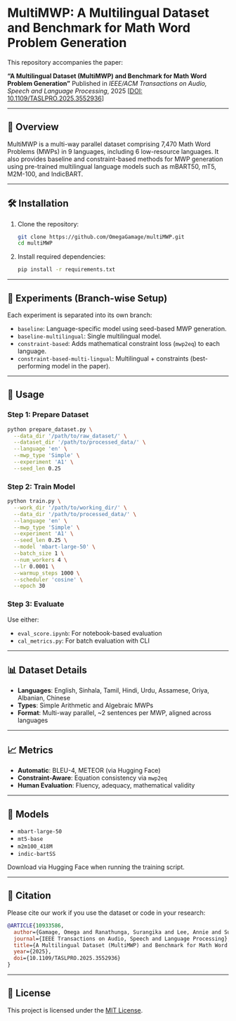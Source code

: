 # MultiMWP: A Multilingual Dataset and Benchmark for Math Word Problem Generation

This repository accompanies the paper:

**“A Multilingual Dataset (MultiMWP) and Benchmark for Math Word Problem Generation”**
Published in *IEEE/ACM Transactions on Audio, Speech and Language Processing*, 2025
[[DOI: 10.1109/TASLPRO.2025.3552936](https://doi.org/10.1109/TASLPRO.2025.3552936)]

---

## 📘 Overview

MultiMWP is a multi-way parallel dataset comprising 7,470 Math Word Problems (MWPs) in 9 languages, including 6 low-resource languages. It also provides baseline and constraint-based methods for MWP generation using pre-trained multilingual language models such as mBART50, mT5, M2M-100, and IndicBART.

---


## 🛠️ Installation

1. Clone the repository:
   ```bash
   git clone https://github.com/OmegaGamage/multiMWP.git
   cd multiMWP
   ```

2. Install required dependencies:
   ```bash
   pip install -r requirements.txt
   ```

---

## 🧪 Experiments (Branch-wise Setup)

Each experiment is separated into its own branch:
- `baseline`: Language-specific model using seed-based MWP generation.
- `baseline-multilingual`: Single multilingual model.
- `constraint-based`: Adds mathematical constraint loss (`mwp2eq`) to each language.
- `constraint-based-multi-lingual`: Multilingual + constraints (best-performing model in the paper).

---

## 🚀 Usage

### Step 1: Prepare Dataset

```bash
python prepare_dataset.py \
  --data_dir '/path/to/raw_dataset/' \
  --dataset_dir '/path/to/processed_data/' \
  --language 'en' \
  --mwp_type 'Simple' \
  --experiment 'A1' \
  --seed_len 0.25
```

### Step 2: Train Model

```bash
python train.py \
  --work_dir '/path/to/working_dir/' \
  --data_dir '/path/to/processed_data/' \
  --language 'en' \
  --mwp_type 'Simple' \
  --experiment 'A1' \
  --seed_len 0.25 \
  --model 'mbart-large-50' \
  --batch_size 1 \
  --num_workers 4 \
  --lr 0.0001 \
  --warmup_steps 1000 \
  --scheduler 'cosine' \
  --epoch 30
```

### Step 3: Evaluate

Use either:
- `eval_score.ipynb`: For notebook-based evaluation
- `cal_metrics.py`: For batch evaluation with CLI

---

## 📊 Dataset Details

- **Languages**: English, Sinhala, Tamil, Hindi, Urdu, Assamese, Oriya, Albanian, Chinese
- **Types**: Simple Arithmetic and Algebraic MWPs
- **Format**: Multi-way parallel, ~2 sentences per MWP, aligned across languages

---

## 📈 Metrics

- **Automatic**: BLEU-4, METEOR (via Hugging Face)
- **Constraint-Aware**: Equation consistency via `mwp2eq`
- **Human Evaluation**: Fluency, adequacy, mathematical validity

---

## 🧠 Models

- `mbart-large-50`
- `mt5-base`
- `m2m100_418M`
- `indic-bartSS`

Download via Hugging Face when running the training script.

---

## 📜 Citation

Please cite our work if you use the dataset or code in your research:

```bibtex
@ARTICLE{10933586,
  author={Gamage, Omega and Ranathunga, Surangika and Lee, Annie and Sun, Xiao and Singh, Aryaveer and Skenduli, Marjana Prifti and Alam, Mehreen and Nayak, Ajit Kumar and Gao, Haonan and Deori, Barga and Ji, Jingwen and Zhang, Qiyue and Zeng, Yuchen and Tian, Muxin and Mao, Yanke and Trico, Endi and Nako, Danja and Shqezi, Sonila and Hoxha, Sara and Imami, Dezi and Doksani, Dea and Pandey, Virat Kumar and Ananya, Ananya and Aggarwal, Nitisha and Hussain, Naiyarah and Dwivedi, Vandana and Sinha, Rajkumari Monimala and Kalita, Dhrubajyoti},
  journal={IEEE Transactions on Audio, Speech and Language Processing},
  title={A Multilingual Dataset (MultiMWP) and Benchmark for Math Word Problem Generation},
  year={2025},
  doi={10.1109/TASLPRO.2025.3552936}
}
```

---

## 🔐 License

This project is licensed under the [MIT License](./LICENSE).

